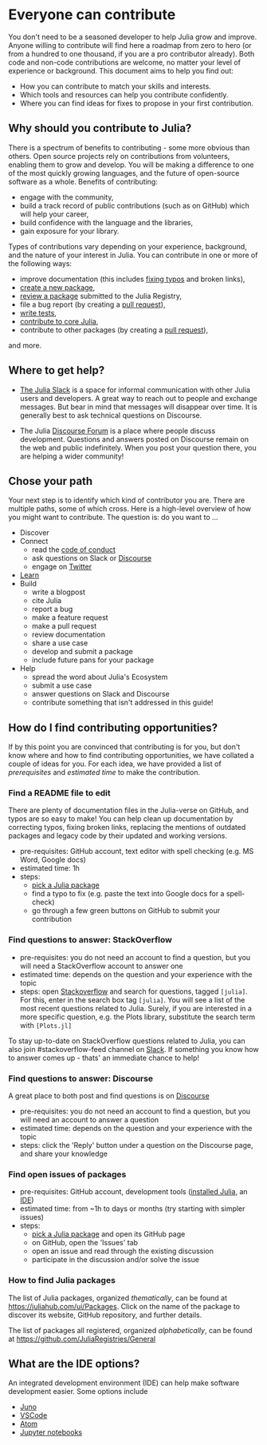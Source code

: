 # Everyone can contribute

You don't need to be a seasoned developer to help Julia grow and improve. Anyone willing to contribute will find here a roadmap from zero to hero (or from a hundred to one thousand, if you are a pro contributor already). Both code and non-code contributions are welcome, no matter your level of experience or background. This document aims to help you find out:

- How you can contribute to match your skills and interests.
- Which tools and resources can help you contribute confidently.
- Where you can find ideas for fixes to propose in your first contribution.

## Why should you contribute to Julia?
There is a spectrum of benefits to contributing - some more obvious than others. Open source projects rely on contributions from volunteers, enabling them to grow and develop. You will be making a difference to one of the most quickly growing languages, and the future of open-source software as a whole. Benefits of contributing:  

- engage with the community,
- build a track record of public contributions (such as on GitHub) which will help your career,
- build confidence with the language and the libraries,
- gain exposure for your library.

Types of contributions vary depending on your experience, background, and the nature of your interest in Julia. You can contribute in one or more of the following ways:

- improve documentation (this includes [fixing typos](#find-a-readme-file-to-edit) and broken links),
- [create a new package](/contribute/creating_package/#creating-a-julia-package),
- [review a package](https://github.com/JuliaRegistries/General/labels/new%20package) submitted to the Julia Registry,
- file a bug report (by creating a [pull request](/contribute/creating_package/#propose-changes-via-pull-requests)),
- [write tests](/contribute/creating_package/#writing-tests),
- [contribute to core Julia](https://github.com/elizavetasemenova/www.julialang.org/blob/main/contribute/index.md#contributing-to-core-julia),
- contribute to other packages (by creating a [pull request](/contribute/creating_package/#propose-changes-via-pull-requests)),

and more.

## Where to get help?

- [The Julia Slack](https://julialang.org/slack/) is a space for informal communication with other Julia users and developers. A great way to reach out to people and exchange messages. But bear in mind that messages will disappear over time. It is generally best to ask technical questions on Discourse.

- The Julia [Discourse Forum](https://discourse.julialang.org/) is a place where people discuss development. Questions and answers posted on Discourse remain on the web and public indefinitely. When you post your question there, you are helping a wider community!


## Chose your path
Your next step is to identify which kind of contributor you are.
There are multiple paths, some of which cross. Here is a high-level overview of how you might want to contribute.
The question is: do you want to ...

- Discover
- Connect
  - read the [code of conduct](https://julialang.org/community/standards/)
  - ask questions on Slack or [Discourse](https://discourse.julialang.org/)
  - engage on [Twitter](https://twitter.com/JuliaLanguage)
- [Learn](https://julialang.org/learning/)
- Build
  - write a blogpost
  - cite Julia
  - report a bug
  - make a feature request
  - make a pull request
  - review documentation
  - share a use case
  - develop and submit a package
  - include future pans for your package
- Help
  - spread the word about Julia's Ecosystem
  - submit a use case
  - answer questions on Slack and Discourse
  - contribute something that isn't addressed in this guide!

## How do I find contributing opportunities?

If by this point you are convinced that contributing is for you, but don't know where and how to find contributing opportunities, we have collated a couple of ideas for you. For each idea, we have provided a list of *prerequisites* and *estimated time* to make the contribution.


### Find a README file to edit

There are plenty of documentation files in the Julia-verse on GitHub, and typos are so easy to make! You can help clean up documentation by correcting typos, fixing broken links, replacing the mentions of outdated packages and legacy code by their updated and working versions. 

- pre-requisites: GitHub account, text editor with spell checking (e.g. MS Word, Google docs)
- estimated time: 1h
- steps:
  - [pick a Julia package](#how-to-find-julia-packages)
  - find a typo to fix (e.g. paste the text into Google docs for a spell-check)
  - go through a few green buttons on GitHub to submit your contribution

### Find questions to answer: StackOverflow
- pre-requisites: you do not need an account to find a question, but you will need a StackOverflow account to answer one
- estimated time: depends on the question and your experience with the topic
- steps: open [Stackoverflow](https://stackoverflow.com/) and search for questions, tagged `[julia]`. For this, enter in the search box tag `[julia]`. You will see a list of the most recent questions related to Julia. Surely, if you are interested in a more specific question, e.g. the Plots library, substitute the search term with `[Plots.jl]`

To stay up-to-date on StackOverflow questions related to Julia, you can also join #stackoverflow-feed channel on [Slack](https://julialang.slack.com). If something you know how to answer comes up - thats' an immediate chance to help!


### Find questions to answer: Discourse
A great place to both post and find questions is on [Discourse](https://discourse.julialang.org/)

- pre-requisites: you do not need an account to find a question, but you will need an account to answer a question
- estimated time: depends on the question and your experience with the topic
- steps: click the 'Reply' button under a question on the Discourse page, and share your knowledge


### Find open issues of packages
- pre-requisites: GitHub account, development tools ([installed Julia](#how-to-install-julia), an [IDE](#what-are-the-ide-options?))
- estimated time: from ~1h to days or months (try starting with simpler issues)
- steps:
  - [pick a Julia package](#how-to-find-julia-packages) and open its GitHub page
  - on GitHub, open the 'Issues' tab
  - open an issue and read through the existing discussion
  - participate in the discussion and/or solve the issue


### How to find Julia packages

The list of Julia packages, organized *thematically*, can be found at https://juliahub.com/ui/Packages. Click on the name of the package to discover its website, GitHub repository, and further details.

The list of packages all registered, organized *alphabetically*, can be found at https://github.com/JuliaRegistries/General

## What are the IDE options?

An integrated development environment (IDE) can help make software development easier. Some options include
- [Juno](https://junolab.org/)
- [VSCode](https://code.visualstudio.com/download)
- [Atom](https://atom.io/)
- [Jupyter notebooks](https://jupyter.org/install)
